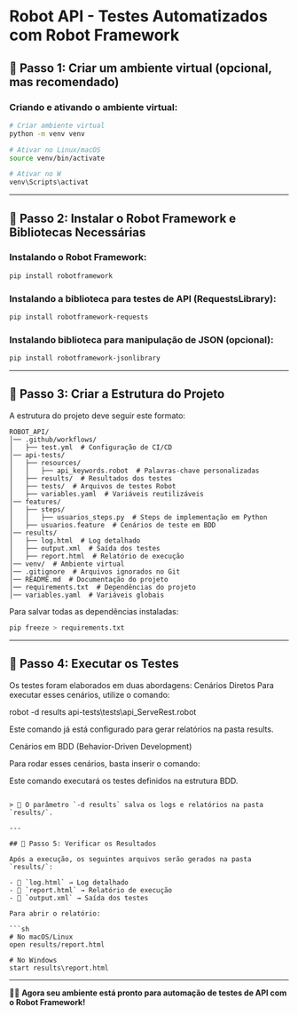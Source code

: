 # Robot API - Testes Automatizados com Robot Framework

## 👐 Passo 1: Criar um ambiente virtual (opcional, mas recomendado)

### Criando e ativando o ambiente virtual:

```sh
# Criar ambiente virtual
python -m venv venv

# Ativar no Linux/macOS
source venv/bin/activate  

# Ativar no W
venv\Scripts\activat
```

---

## 👐 Passo 2: Instalar o Robot Framework e Bibliotecas Necessárias

### Instalando o Robot Framework:
```sh
pip install robotframework
```

### Instalando a biblioteca para testes de API (RequestsLibrary):
```sh
pip install robotframework-requests
```

### Instalando biblioteca para manipulação de JSON (opcional):
```sh
pip install robotframework-jsonlibrary
```

---

## 👐 Passo 3: Criar a Estrutura do Projeto

A estrutura do projeto deve seguir este formato:

```
ROBOT_API/
│── .github/workflows/
│   ├── test.yml  # Configuração de CI/CD
│── api-tests/
│   ├── resources/
│   │   ├── api_keywords.robot  # Palavras-chave personalizadas
│   ├── results/  # Resultados dos testes
│   ├── tests/  # Arquivos de testes Robot
│   ├── variables.yaml  # Variáveis reutilizáveis
│── features/
│   ├── steps/
│   │   ├── usuarios_steps.py  # Steps de implementação em Python
│   ├── usuarios.feature  # Cenários de teste em BDD
│── results/
│   ├── log.html  # Log detalhado
│   ├── output.xml  # Saída dos testes
│   ├── report.html  # Relatório de execução
│── venv/  # Ambiente virtual
│── .gitignore  # Arquivos ignorados no Git
│── README.md  # Documentação do projeto
│── requirements.txt  # Dependências do projeto
│── variables.yaml  # Variáveis globais
```

Para salvar todas as dependências instaladas:

```sh
pip freeze > requirements.txt
```

---


## 👐 Passo 4: Executar os Testes

Os testes foram elaborados em duas abordagens:
Cenários Diretos
Para executar esses cenários, utilize o comando:

robot -d results api-tests\tests\api_ServeRest.robot

Este comando já está configurado para gerar relatórios na pasta results.

Cenários em BDD (Behavior-Driven Development)

Para rodar esses cenários, basta inserir o comando:


Este comando executará os testes definidos na estrutura BDD.
```

> 🔹 O parâmetro `-d results` salva os logs e relatórios na pasta `results/`.

---

## 👐 Passo 5: Verificar os Resultados

Após a execução, os seguintes arquivos serão gerados na pasta `results/`:

- 📝 `log.html` → Log detalhado
- 📝 `report.html` → Relatório de execução
- 📝 `output.xml` → Saída dos testes

Para abrir o relatório:

```sh
# No macOS/Linux
open results/report.html  

# No Windows
start results\report.html  
```

---

💪🏻 **Agora seu ambiente está pronto para automação de testes de API com o Robot Framework!**


